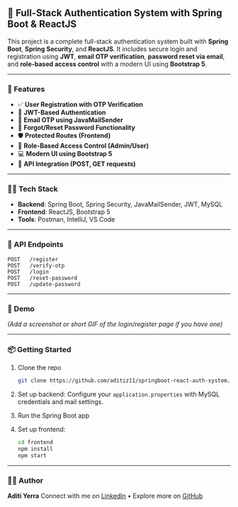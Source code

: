 

## 🔐 Full-Stack Authentication System with Spring Boot & ReactJS

This project is a complete full-stack authentication system built with **Spring Boot**, **Spring Security**, and **ReactJS**. It includes secure login and registration using **JWT**, **email OTP verification**, **password reset via email**, and **role-based access control** with a modern UI using **Bootstrap 5**.

---

### 🚀 Features

* ✅ **User Registration with OTP Verification**
* 🔑 **JWT-Based Authentication**
* 📧 **Email OTP using JavaMailSender**
* 🔁 **Forgot/Reset Password Functionality**
* 🛡️ **Protected Routes (Frontend)**
* 👤 **Role-Based Access Control (Admin/User)**
* 💻 **Modern UI using Bootstrap 5**
* 🔗 **API Integration (POST, GET requests)**

---

### 🧑‍💻 Tech Stack

* **Backend**: Spring Boot, Spring Security, JavaMailSender, JWT, MySQL
* **Frontend**: ReactJS, Bootstrap 5
* **Tools**: Postman, IntelliJ, VS Code

---

### 📁 API Endpoints

```
POST   /register
POST   /verify-otp
POST   /login
POST   /reset-password
POST   /update-password
```

---

### 📸 Demo

*(Add a screenshot or short GIF of the login/register page if you have one)*

---

### 📦 Getting Started

1. Clone the repo

   ```bash
   git clone https://github.com/aditiz11/springboot-react-auth-system.git
   ```

2. Set up backend: Configure your `application.properties` with MySQL credentials and mail settings.

3. Run the Spring Boot app

4. Set up frontend:

   ```bash
   cd frontend
   npm install
   npm start
   ```

---

### 🙋‍♀️ Author

**Aditi Yerra**
Connect with me on [LinkedIn](https://linkedin.com/in/aditiyerra) • Explore more on [GitHub](https://github.com/aditiz11)


